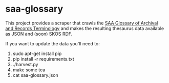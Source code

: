 saa-glossary
============

This project provides a scraper that crawls the [SAA Glossary of Archival and Records Terminology](http://www.archivists.org/glossary/) and makes the resulting thesaurus data available as JSON and (soon) SKOS RDF.

If you want to update the data you'll need to:

1. sudo apt-get install pip
1. pip install -r requirements.txt
1. ./harvest.py
1. make some tea
1. cat saa-glossary.json
